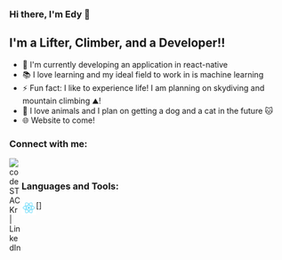 ### Hi there, I'm Edy 👋

## I'm a Lifter, Climber, and a Developer!!

- 🌱 I'm currently developing an application in react-native
- 📚 I love learning and my ideal field to work in is machine learning
- ⚡ Fun fact: I like to experience life! I am planning on skydiving and mountain climbing ⛰️!
- 🐶 I love animals and I plan on getting a dog and a cat in the future 🐱
- 🌐 Website to come!

### Connect with me:

[<img align="left" alt="codeSTACKr | LinkedIn" width="22px" src="https://cdn.jsdelivr.net/npm/simple-icons@v3/icons/linkedin.svg" />][linkedin]

<br />

### Languages and Tools:


[<img align="left" alt="React-Native" width="26px" src="https://raw.githubusercontent.com/github/explore/80688e429a7d4ef2fca1e82350fe8e3517d3494d/topics/react-native/react-native.png" />]



[linkedin]: https://www.linkedin.com/in/edward-izraitel